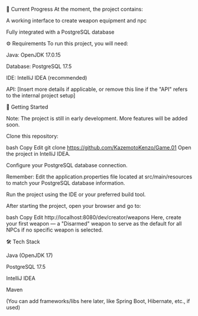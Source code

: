 📌 Current Progress
At the moment, the project contains:

A working interface to create weapon equipment and npc

Fully integrated with a PostgreSQL database

⚙️ Requirements
To run this project, you will need:

Java: OpenJDK 17.0.15

Database: PostgreSQL 17.5

IDE: IntelliJ IDEA (recommended)

API: [Insert more details if applicable, or remove this line if the "API" refers to the internal project setup]

🚀 Getting Started

Note: The project is still in early development. More features will be added soon.

Clone this repository:

bash
Copy
Edit
git clone https://github.com/KazemotoKenzo/Game.01
Open the project in IntelliJ IDEA.

Configure your PostgreSQL database connection.

Remember: Edit the application.properties file located at src/main/resources to match your PostgreSQL database information.

Run the project using the IDE or your preferred build tool.

After starting the project, open your browser and go to:

bash
Copy
Edit
http://localhost:8080/dev/creator/weapons
Here, create your first weapon — a "Disarmed" weapon to serve as the default for all NPCs if no specific weapon is selected.

🛠️ Tech Stack

Java (OpenJDK 17)

PostgreSQL 17.5

IntelliJ IDEA

Maven

(You can add frameworks/libs here later, like Spring Boot, Hibernate, etc., if used)